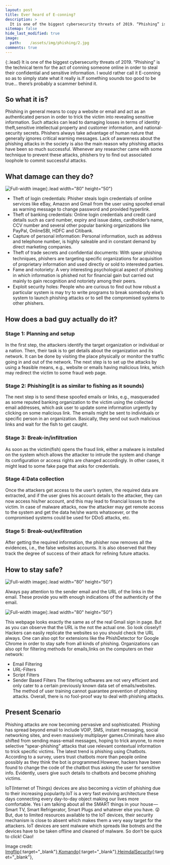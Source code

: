 ```yaml
---
layout: post
title: Ever heard of E-conning?
description: >
  It is one of the biggest cybersecurity threats of 2019. “Phishing” is the technical term for the act of conning someone online in order to steal their confidential and sensitive information. I would rather call it E-conning so as to simply state what it really is.If something sounds too good to be true… there’s probably a scammer behind it.
sitemap: false
hide_last_modified: true
image:
  path:    /assets/img/phishing/2.jpg
comments: true
---
```

{:.lead}
It is one of the biggest cybersecurity threats of 2019. “Phishing” is the technical term for the act of conning someone online in order to steal their confidential and sensitive information. I would rather call it E-conning so as to simply state what it really is.If something sounds too good to be true… there’s probably a scammer behind it.

## So what it is?
Phishing in general means to copy a website or email and act as an authenticated person in order to trick the victim into revealing sensitive information. Such attacks can lead to damaging losses in terms of identity theft,sensitive intellectual property and customer information, and national-security secrets.
Phishers always take advantage of human nature that generally ignores critical warning messages. Lack of awareness about the phishing attacks in the society is also the main reason why phishing attacks have been so much successful. Whenever any researcher came with some technique to prevent these attacks, phishers try to ﬁnd out associated loophole to commit successful attacks.

## What damage can they do?

![Full-width image](/blog/assets/img/phishing/1.jpg){:.lead width="80" height="50"} 

* Theft of login credentials: Phisher steals login credentials of online services like eBay, Amazon and Gmail from the user using spoofed email as warning message to change password and provided hyperlink.
* Theft of banking credentials: Online login credentials and credit card details such as card number, expiry and issue dates, cardholder’s name, CCV number and several other popular banking organizations like PayPal, OnlineSBI, HDFC and Citibank.
* Capture of personal information: Personal information, such as address and telephone number, is highly saleable and in constant demand by direct marketing companies.
* Theft of trade secrets and conﬁdential documents: With spear phishing techniques, phishers are targeting speciﬁc organizations for acquisition of proprietary information and used directly or sold to interested parties.
* Fame and notoriety: A very interesting psychological aspect of phishing in which information is phished not for ﬁnancial gain but carried out mainly to gain recognition and notoriety among their peers.
* Exploit security holes: People who are curious to ﬁnd out how robust a particular system is may try to write programs to break somebody else’s system to launch phishing attacks or to sell the compromised systems to other phishers.

## How does a bad guy actually do it?

### Stage 1: Planning and setup
In the ﬁrst step, the attackers identify the target organization or individual or a nation. Then, their task is to get details about the organization and its network. It can be done by visiting the place physically or monitor the trafﬁc going in and out of the network. The next step is to set up the attacks by using a feasible means, e.g., website or emails having malicious links, which may redirect the victim to some fraud web page.

### Stage 2: Phishing(it is as similar to fishing as it sounds)
The next step is to send these spoofed emails or links, e.g., masqueraded as some reputed banking organization to the victim using the collected email addresses, which ask user to update some information urgently by clicking on some malicious link. The emails might be sent to individuals or speciﬁc person in an organization. Basically, they send out such malicious links and wait for the fish to get caught.

### Stage 3: Break-in/inﬁltration
As soon as the victim(fish) opens the fraud link, either a malware is installed on the system which allows the attacker to intrude the system and change its conﬁguration or access rights are changed accordingly. In other cases, it might lead to some fake page that asks for credentials.

### Stage 4:Data collection
Once the attackers get access to the user’s system, the required data are extracted, and if the user gives his account details to the attacker, they can now access his/her account, and this may lead to ﬁnancial losses to the victim. In case of malware attacks, now the attacker may get remote access to the system and get the data he/she wants whatsoever, or the compromised systems could be used for DDoS attacks, etc.

### Stage 5: Break-out/exﬁltration
After getting the required information, the phisher now removes all the evidences, i.e., the false websites accounts. It is also observed that they track the degree of success of their attack for reﬁning future attacks.

## How to stay safe?
![Full-width image](/blog/assets/img/phishing/3.png){:.lead width="80" height="50"} 

Always pay attention to the sender email and the URL of the links in the email. These provide you with enough indications of the authenticity of the email.

![Full-width image](/blog/assets/img/phishing/4.png){:.lead width="80" height="50"}

This webpage looks exactly the same as of the real Gmail sign in page. But as you can observe that the URL is the not the actual one. So look closely!! Hackers can easily replicate the websites so you should check the URL always.
One can also opt for extensions like the PhishDetector for Google Chrome in order to stay safe from all kinds of phishing.
Organizations can also opt for filtering methods for emails,links on the computers on their network:
* Email Filtering
* URL-Filters
* Script Filters
* Sender Based Filters
The filtering softwares are not very efficient and only cater to a certain previously known data set of emails/websites. The method of user training cannot guarantee prevention of phishing attacks. Overall, there is no fool-proof way to deal with phishing attacks.

## Present Scenario
Phishing attacks are now becoming pervasive and sophisticated. Phishing has spread beyond email to include VOIP, SMS, instant messaging, social networking sites, and even massively multiplayer games.Criminals have also shifted from sending mass-email messages, hoping to trick anyone, to more selective “spear-phishing” attacks that use relevant contextual information to trick specific victims.
The latest trend is phishing using Chatbots. According to a survey, users trust chatbots more than people online possibly as they think the bot is programmed.However, hackers have been found to change the code of the chatbot thus asking the user for sensitive info. Evidently, users give such details to chatbots and become phishing victims.

IoT(Internet of Things) devices are also becoming a victim of phishing due to their increasing popularity.IoT is a very fast evolving architecture these days connecting every day-to-day object making our lives more comfortable. Yes i am talking about all the SMART things in your house — Smart TV, Smart Refrigerator, Smart Plugs and whatever else you have. 😜But, due to limited resources available to the IoT devices, their security mechanism is close to absent which makes them a very easy target for the attackers. IoT devices are sent malware which spreads like botnets and the devices have to be taken offline and cleaned of malware.
So don’t be quick to click! Ciao!

Image credit: [Imgflip](https://imgflip.com/){:target="_blank"},[Komando](http://komando.com/){:target="_blank"},[HeimdalSecurity](http://heimdalsecurity.com/){:target="_blank"},